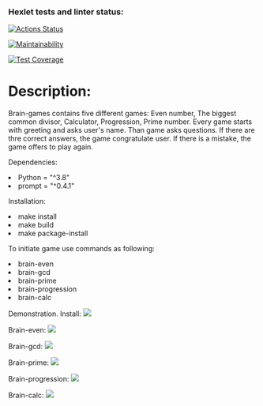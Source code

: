 ### Hexlet tests and linter status:
[![Actions Status](https://github.com/AnyaMankova/python-project-lvl1/workflows/hexlet-check/badge.svg)](https://github.com/AnyaMankova/python-project-lvl1/actions)

[![Maintainability](https://api.codeclimate.com/v1/badges/a99a88d28ad37a79dbf6/maintainability)](https://codeclimate.com/github/codeclimate/codeclimate/maintainability)

[![Test Coverage](https://api.codeclimate.com/v1/badges/a99a88d28ad37a79dbf6/test_coverage)](https://codeclimate.com/github/codeclimate/codeclimate/test_coverage)

<h1>Description:</h1>
Brain-games contains five different games: Even number, The biggest common divisor, Calculator, Progression, Prime number.
Every game starts with greeting and asks user's name.
Than game asks questions. If there are thre correct answers, the game congratulate user. If there is a mistake, the game offers to play again.

Dependencies:
<li>Python = "^3.8"
<li>prompt = "^0.4.1"
  
Installation:
<li>make install
<li>make build
<li>make package-install

To initiate game use commands as following:
<li>brain-even
<li>brain-gcd
<li>brain-prime
<li>brain-progression
<li>brain-calc

Demonstration.
Install:
<a href="https://asciinema.org/a/BqoPAYoKLw5Zn8mBdtvHVM2xo" target="_blank"><img src="https://asciinema.org/a/BqoPAYoKLw5Zn8mBdtvHVM2xo.svg" /></a>

Brain-even:
<a href="https://asciinema.org/a/nfl90EpfKUHFOXhGhhfNKFC96" target="_blank"><img src="https://asciinema.org/a/nfl90EpfKUHFOXhGhhfNKFC96.svg" /></a>

Brain-gcd:
<a href="https://asciinema.org/a/0uFp1A7xFc2Hm63HyYFOfUEaC" target="_blank"><img src="https://asciinema.org/a/0uFp1A7xFc2Hm63HyYFOfUEaC.svg" /></a>

Brain-prime:
<a href="https://asciinema.org/a/p3B2kzg4eIGDjEQhhK5lmE6s8" target="_blank"><img src="https://asciinema.org/a/p3B2kzg4eIGDjEQhhK5lmE6s8.svg" /></a>

Brain-progression:
<a href="https://asciinema.org/a/deHuHAFiU7c4r5srGDuX8Nh7h" target="_blank"><img src="https://asciinema.org/a/deHuHAFiU7c4r5srGDuX8Nh7h.svg" /></a>

Brain-calc:
<a href="https://asciinema.org/a/mpUtTGlRZWnZ7kH5omX1t2FPD" target="_blank"><img src="https://asciinema.org/a/mpUtTGlRZWnZ7kH5omX1t2FPD.svg" /></a>
